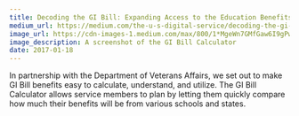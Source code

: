 ```yaml
---
title: Decoding the GI Bill: Expanding Access to the Education Benefits our Military’s Earned
medium_url: https://medium.com/the-u-s-digital-service/decoding-the-gi-bill-expanding-access-to-the-education-benefits-our-militarys-earned-26f5191da9b5#.kvmhg8471
image_url: https://cdn-images-1.medium.com/max/800/1*MgeWn7GMfGaw6I9gPw0_7A.png
image_description: A screenshot of the GI Bill Calculator
date: 2017-01-18
---
```


In partnership with the Department of Veterans Affairs, we set out to make GI Bill benefits easy to calculate, understand, and utilize. The GI Bill Calculator allows service members to plan by letting them quickly compare how much their benefits will be from various schools and states. 
